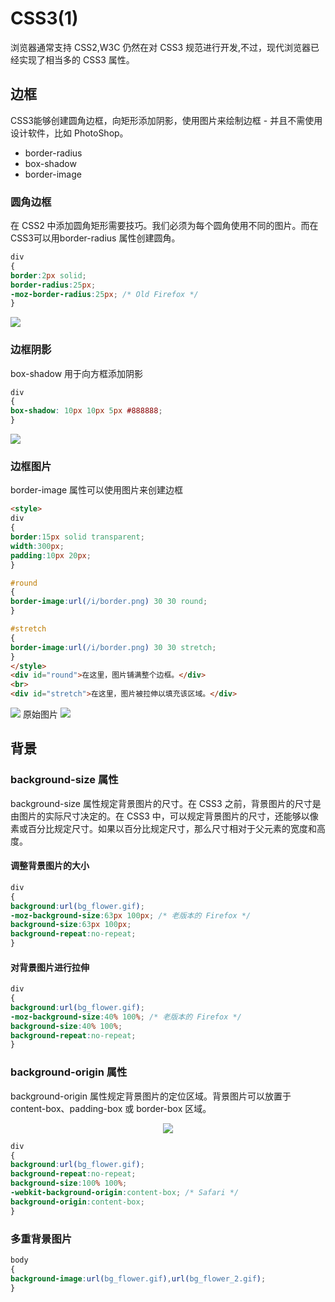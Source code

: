 # CSS3(1)
浏览器通常支持 CSS2,W3C 仍然在对 CSS3 规范进行开发,不过，现代浏览器已经实现了相当多的 CSS3 属性。

## 边框
CSS3能够创建圆角边框，向矩形添加阴影，使用图片来绘制边框 - 并且不需使用设计软件，比如 PhotoShop。
- border-radius
- box-shadow
- border-image

### 圆角边框
在 CSS2 中添加圆角矩形需要技巧。我们必须为每个圆角使用不同的图片。而在 CSS3可以用border-radius 属性创建圆角。
```css
div
{
border:2px solid;
border-radius:25px;
-moz-border-radius:25px; /* Old Firefox */
}
```
![](http://ww1.sinaimg.cn/large/007Rnr4nly1g9svj3hoedj308p01bt8h.jpg)

### 边框阴影
box-shadow 用于向方框添加阴影
```css
div
{
box-shadow: 10px 10px 5px #888888;
}
```
![](http://ww1.sinaimg.cn/large/007Rnr4nly1g9svm2uux2j309w03n3y9.jpg)

### 边框图片
border-image 属性可以使用图片来创建边框
```html
<style> 
div
{
border:15px solid transparent;
width:300px;
padding:10px 20px;
}

#round
{
border-image:url(/i/border.png) 30 30 round;
}

#stretch
{
border-image:url(/i/border.png) 30 30 stretch;
}
</style>
<div id="round">在这里，图片铺满整个边框。</div>
<br>
<div id="stretch">在这里，图片被拉伸以填充该区域。</div>
```
![](http://ww1.sinaimg.cn/large/007Rnr4nly1g9svr1t0ssj30ay051gln.jpg)
原始图片
![](http://ww1.sinaimg.cn/large/007Rnr4nly1g9svo7233dj30260260n6.jpg)

## 背景
### background-size 属性
background-size 属性规定背景图片的尺寸。在 CSS3 之前，背景图片的尺寸是由图片的实际尺寸决定的。在 CSS3 中，可以规定背景图片的尺寸，还能够以像素或百分比规定尺寸。如果以百分比规定尺寸，那么尺寸相对于父元素的宽度和高度。
#### 调整背景图片的大小
```css
div
{
background:url(bg_flower.gif);
-moz-background-size:63px 100px; /* 老版本的 Firefox */
background-size:63px 100px;
background-repeat:no-repeat;
}
```
#### 对背景图片进行拉伸
```css
div
{
background:url(bg_flower.gif);
-moz-background-size:40% 100%; /* 老版本的 Firefox */
background-size:40% 100%;
background-repeat:no-repeat;
}
```

### background-origin 属性
background-origin 属性规定背景图片的定位区域。背景图片可以放置于 content-box、padding-box 或 border-box 区域。

<div align="center">
<img src="http://ww1.sinaimg.cn/large/007Rnr4nly1g9svzqcvlig309d05jq2q.gif">
</div>

```css
div
{
background:url(bg_flower.gif);
background-repeat:no-repeat;
background-size:100% 100%;
-webkit-background-origin:content-box; /* Safari */
background-origin:content-box;
}
```
### 多重背景图片
```css
body
{ 
background-image:url(bg_flower.gif),url(bg_flower_2.gif);
}
```